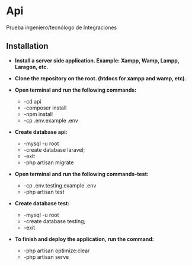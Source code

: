 # Api
Prueba ingeniero/tecnólogo de Integraciones

## Installation
- **Install a server side application. Example: Xampp, Wamp, Lampp, Laragon, etc.**
- **Clone the repository on the root. (htdocs for xampp and wamp, etc).**
- **Open terminal and run the following commands:**
     * -cd api
     * -composer install
     * -npm install
     * -cp .env.example .env
     
 - **Create database api:**
     * -mysql -u root
     * -create database laravel;
     * -exit
     * -php artisan migrate
     
 - **Open terminal and run the following commands-test:**
      * -cp .env.testing.example .env
      * -php artisan test
      
 - **Create database test:**
      * -mysql -u root
      * -create database testing;
      * -exit
      
- **To finish and deploy the application, run the command:**
   * -php artisan optimize:clear
   * -php artisan serve
